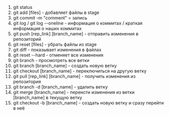 1. git status
2. git add [files] - добавляет файлы в stage
3. git commit -m "comment" = запись
4. git log / git log --oneline - информация о коммитах / краткая информация о наших коммитах
5. git push [rep_link] [branch_name] - отправить изменения в репозиторий
6. git reset [files] - убрать файлы из stage
7. git diff - показывает изменения в файлах
8. git reset --hard - отменяет все изменения
9. git branch - просмотреть все ветки
10. git branch [branch_name] - создать новую ветку
11. git checkout [branch_name] - переключиться на другую ветку
12. git pull [rep_link] [branch_name] - получить изменения из репозитория
13. git branch -d [branch_name] - удалить ветку
14. git merge [branch_name] - перенсти изменения из ветки [branch_name] в текущую ветку
15. git checkout -b [branch_name] - создать новую ветку и сразу перейти в неё